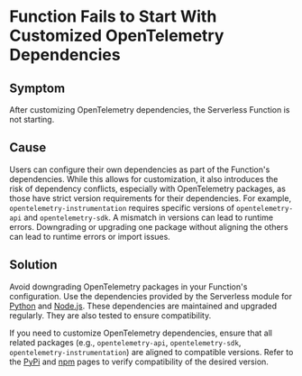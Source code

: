 # Function Fails to Start With Customized OpenTelemetry Dependencies

## Symptom

After customizing OpenTelemetry dependencies, the Serverless Function is not starting.

## Cause

Users can configure their own dependencies as part of the Function's dependencies. While this allows for customization, it also introduces the risk of dependency conflicts, especially with OpenTelemetry packages, as those have strict version requirements for their dependencies. For example, `opentelemetry-instrumentation` requires specific versions of `opentelemetry-api` and `opentelemetry-sdk`. A mismatch in versions can lead to runtime errors.
Downgrading or upgrading one package without aligning the others can lead to runtime errors or import issues.


## Solution

Avoid downgrading OpenTelemetry packages in your Function's configuration. Use the dependencies provided by the Serverless module for [Python](https://raw.githubusercontent.com/kyma-project/serverless/refs/heads/main/components/runtimes/python312/requirements.txt) and [Node.js](https://raw.githubusercontent.com/kyma-project/serverless/refs/heads/main/components/runtimes/nodejs22/package.json). These dependencies are maintained and upgraded regularly. They are also tested to ensure compatibility. 
<!-- markdown-link-check-disable-next-line -->
If you need to customize OpenTelemetry dependencies, ensure that all related packages (e.g., `opentelemetry-api`, `opentelemetry-sdk`, `opentelemetry-instrumentation`) are aligned to compatible versions. Refer to the [PyPi](https://pypi.org/) and [npm](https://www.npmjs.com/) pages to verify compatibility of the desired version.